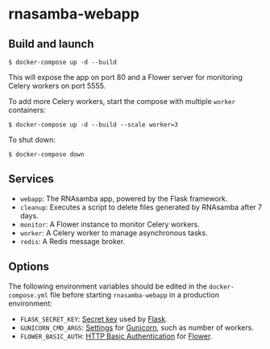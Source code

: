 # rnasamba-webapp

## Build and launch

```
$ docker-compose up -d --build
```

This will expose the app on port 80 and a Flower server for monitoring Celery workers on port 5555.

To add more Celery workers, start the compose with multiple `worker` containers:

```
$ docker-compose up -d --build --scale worker=3
```

To shut down:

```
$ docker-compose down
```

## Services

- `webapp`: The RNAsamba app, powered by the Flask framework.
- `cleanup`: Executes a script to delete files generated by RNAsamba after 7 days.
- `monitor`: A Flower instance to monitor Celery workers.
- `worker`: A Celery worker to manage asynchronous tasks.
- `redis`: A Redis message broker.

## Options

The following environment variables should be edited in the `docker-compose.yml` file before starting `rnasamba-webapp` in a production environment:
- `FLASK_SECRET_KEY`: [Secret key](http://flask.pocoo.org/docs/1.0/quickstart/#sessions) used by [Flask](http://flask.pocoo.org/).
- `GUNICORN_CMD_ARGS`: [Settings](http://docs.gunicorn.org/en/stable/settings.html) for [Gunicorn](https://gunicorn.org/), such as number of workers.
- `FLOWER_BASIC_AUTH`: [HTTP Basic Authentication](https://flower.readthedocs.io/en/latest/auth.html#basic-auth) for [Flower](https://flower.readthedocs.io/).
